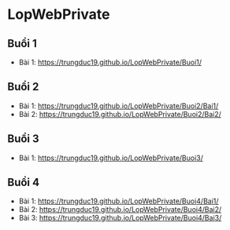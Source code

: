 # LopWebPrivate

## Buổi 1
- Bài 1: https://trungduc19.github.io/LopWebPrivate/Buoi1/
## Buổi 2
- Bài 1: https://trungduc19.github.io/LopWebPrivate/Buoi2/Bai1/
- Bài 2: https://trungduc19.github.io/LopWebPrivate/Buoi2/Bai2/
## Buổi 3
- Bài 1: https://trungduc19.github.io/LopWebPrivate/Buoi3/
## Buổi 4
- Bài 1: https://trungduc19.github.io/LopWebPrivate/Buoi4/Bai1/
- Bài 2: https://trungduc19.github.io/LopWebPrivate/Buoi4/Bai2/
- Bài 3: https://trungduc19.github.io/LopWebPrivate/Buoi4/Bai3/
